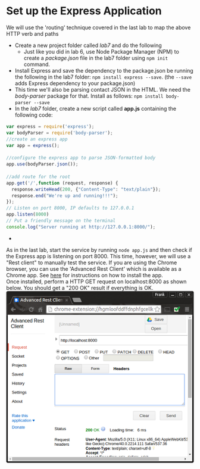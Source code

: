 # Set up the Express Application


We will use the 'routing' technique covered in the last lab to map the above HTTP verb and paths

- Create a new project folder called *lab7* and do the following
  - Just like you did in lab 6, use Node Package Manager (NPM) to create a *package.json* file in the lab7 folder using ```npm init``` command.  
- Install Express and save the dependency to the package.json be running the following in the lab7 folder:
```npm install express --save```. (the ``--save`` adds Express dependency to your package.json)
- This time we'll also be parsing contact JSON in the HTML. We need the *body-parser* package for that. Install as follows: ```npm install body-parser --save```
- In the *lab7* folder, create a new script called **app.js** containing the following code:

```javascript
var express = require('express');
var bodyParser = require('body-parser');
//create an express app
var app = express();

//configure the express app to parse JSON-formatted body
app.use(bodyParser.json());

//add route for the root
app.get('/',function (request, response) {
  response.writeHead(200, {"Content-Type": "text/plain"});
  response.end("We're up and running!!!");
});
// Listen on port 8000, IP defaults to 127.0.0.1
app.listen(8000)
// Put a friendly message on the terminal
console.log("Server running at http://127.0.0.1:8000/");
```
* 
As in the last lab, start the service by running ```node app.js``` and then check if the Express app is listening on port 8000. This time, however, we will use a "Rest client" to manually test the service. If you are using the Chrome browser, you can use the 'Advanced Rest Client' which is available as a Chrome app. See [here](https://chrome.google.com/webstore/detail/advanced-rest-client/hgmloofddffdnphfgcellkdfbfbjeloo) for instructions on how to install the app.   
Once installed, perform a HTTP GET request on localhost:8000 as shown below. You should get a "200 OK" result if everything is OK.
![](./img/01.png)